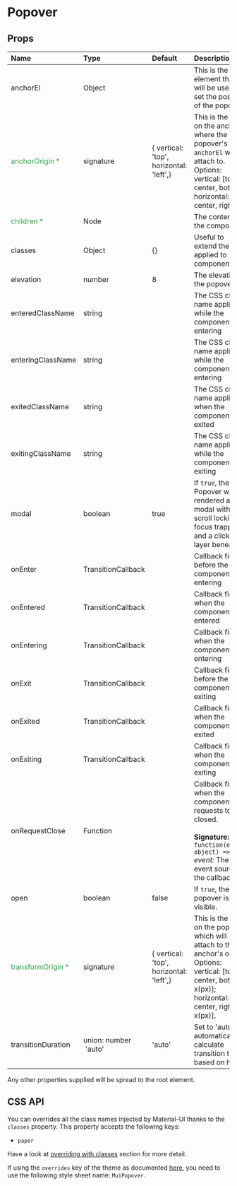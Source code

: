 <!--- This documentation is automatically generated, do not try to edit it. -->

# Popover



## Props
| Name | Type | Default | Description |
|:-----|:-----|:--------|:------------|
| anchorEl | Object |  | This is the DOM element that will be used to set the position of the popover. |
| <span style="color: #31a148">anchorOrigin *</span> | signature | {  vertical: 'top',  horizontal: 'left',} | This is the point on the anchor where the popover's `anchorEl` will attach to.<br>Options: vertical: [top, center, bottom]; horizontal: [left, center, right]. |
| <span style="color: #31a148">children *</span> | Node |  | The content of the component. |
| classes | Object | {} | Useful to extend the style applied to components. |
| elevation | number | 8 | The elevation of the popover. |
| enteredClassName | string |  | The CSS class name applied while the component is entering |
| enteringClassName | string |  | The CSS class name applied while the component is entering |
| exitedClassName | string |  | The CSS class name applied when the component is exited |
| exitingClassName | string |  | The CSS class name applied while the component is exiting |
| modal | boolean | true | If `true`, the Popover will be rendered as a modal with scroll locking, focus trapping and a clickaway layer beneath |
| onEnter | TransitionCallback |  | Callback fired before the component is entering |
| onEntered | TransitionCallback |  | Callback fired when the component has entered |
| onEntering | TransitionCallback |  | Callback fired when the component is entering |
| onExit | TransitionCallback |  | Callback fired before the component is exiting |
| onExited | TransitionCallback |  | Callback fired when the component has exited |
| onExiting | TransitionCallback |  | Callback fired when the component is exiting |
| onRequestClose | Function |  | Callback fired when the component requests to be closed.<br><br>**Signature:**<br>`function(event: object) => void`<br>*event:* The event source of the callback |
| open | boolean | false | If `true`, the popover is visible. |
| <span style="color: #31a148">transformOrigin *</span> | signature | {  vertical: 'top',  horizontal: 'left',} | This is the point on the popover which will attach to the anchor's origin.<br>Options: vertical: [top, center, bottom, x(px)]; horizontal: [left, center, right, x(px)]. |
| transitionDuration | union:&nbsp;number<br>&nbsp;'auto'<br> | 'auto' | Set to 'auto' to automatically calculate transition time based on height |

Any other properties supplied will be spread to the root element.

## CSS API

You can overrides all the class names injected by Material-UI thanks to the `classes` property.
This property accepts the following keys:
- `paper`

Have a look at [overriding with classes](/customization/overrides#overriding-with-classes)
section for more detail.

If using the `overrides` key of the theme as documented
[here](/customization/themes#customizing-all-instances-of-a-component-type),
you need to use the following style sheet name: `MuiPopover`.

